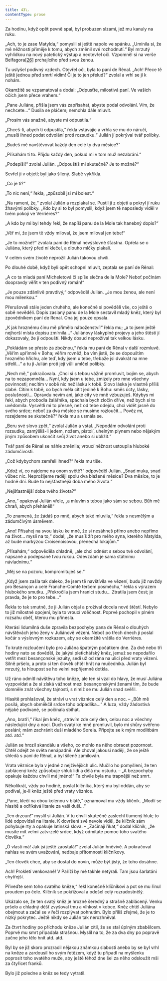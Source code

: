 ```yaml
---
title: 43\.
contentType: prose
---
```


<section>

Za hodinu, když opět pevně spal, byl probuzen slzami, jež mu kanuly na ruku.

„Ach, to je zase Matylda,“ pomyslil si ještě napolo ve spánku. „Umínila si, že mě něžností přiměje k tomu, abych změnil své rozhodnutí.“ Byl mrzutý vyhlídkou na nový patetický výstup a neotevřel oči. Vzpomněl si na verše Belfagora[\[26\]](./resources/undefined) prchajícího před svou ženou.

Tu uslyšel podivný vzdech. Otevřel oči, byla to paní de Rênal. „Ach! Přece tě ještě jednou před smrtí vidím! Či je to jen přelud?“ zvolal a vrhl se jí k nohám.

Okamžitě se vzpamatoval a dodal: „Odpusťte, milostivá paní. Ve vašich očích jsem přece vrahem.“

„Pane Juliáne, přišla jsem vás zapřísahat, abyste podal odvolání. Vím, že nechcete…“ Dusila se pláčem; nemohla dále mluvit.

„Prosím vás snažně, abyste mi odpustila.“

„Chceš-li, abych ti odpustila,“ řekla vstávajíc a vrhla se mu do náručí, „musíš ihned podat odvolání proti rozsudku.“ Julián jí pokrýval tvář polibky.

„Budeš mě navštěvovat každý den celé ty dva měsíce?“

„Přísahám ti to. Přijdu každý den, pokud mi v tom muž nezabrání.“

„Podepíši!“ zvolal Julián. „Odpouštíš mi skutečně? Je to možné?“

Sevřel ji v objetí; byl jako šílený. Slabě vykřikla.

„Co je ti?“

„To nic není,“ řekla, „způsobil jsi mi bolest.“

„Na rameni, že,“ zvolal Julián a rozplakal se. Pustil ji z objetí a pokryl jí ruku žhavými polibky. „Kdo by si to byl pomyslil, když jsem tě naposledy viděl v tvém pokoji ve Verrières?“

„A kdo by mi byl tehdy řekl, že napíši panu de la Mole tak hanebný dopis?“

„Věř mi, že jsem tě vždy miloval, že jsem miloval jen tebe!“

„Je to možné?“ zvolala paní de Rênal nevýslovně šťastna. Opřela se o Juliána, který před ní klečel, a dlouho mlčky plakali.

V celém svém životě neprožil Julián takovou chvíli.

Po dlouhé době, když byli opět schopni mluvit, zeptala se paní de Rênal:

„A co ta mladá paní Micheletová či spíše slečna de la Mole? Neboť počínám doopravdy věřit v ten podivný román!“

„Je pouze zdánlivě pravdivý,“ odpověděl Julián. „Je mou ženou, ale není mou milenkou.“

Přerušovali stále jeden druhého, ale konečně si pověděli vše, co ještě o sobě nevěděli. Dopis zaslaný panu de la Mole sestavil mladý kněz, který byl zpovědníkem paní de Renal. Ona jej pouze opsala.

„K jak hroznému činu mě přimělo náboženství!“ řekla mu; „a to jsem ještě nejhorší místa dopisu zmírnila…“ Juliánovy láskyplné projevy a jeho štěstí jí dokazovaly, že jí odpouští. Nikdy dosud neprožíval tak velkou lásku.

„Pokládám se přesto za zbožnou,“ řekla mu paní de Rênal v další rozmluvě. „Věřím upřímně v Boha; věřím rovněž, ba vím jistě, že se dopouštím hrozného hříchu, ale teď, kdy jsem u tebe, třebaže jsi dvakrát na mne střelil…“ a tu ji Julián proti její vůli umlčel polibky.

„Nech mě,“ pokračovala. „Chci si s tebou vážně promluvit, bojím se, abych na to nezapomněla… Nyní, kdy jsem u tebe, zmizely pro mne všechny povinnosti; necítím v sobě nic než lásku k tobě. Slovo láska je vlastně příliš slabé. Cítím k tobě, co bych měla cítit jedině k Bohu: směs úcty, lásky, poslušnosti… Opravdu nevím ani, jaké city ve mně vzbuzuješ. Kdybys mi řekl, abych probodla žalářníka, spáchala bych zločin dříve, než bych si to uvědomila. Vysvětli mi to přesně, než od tebe odejdu, chci vidět jasně do svého srdce; neboť za dva měsíce se musíme rozloučit… Pověz mi, rozejdeme se skutečně?“ řekla mu a usmála se.

„Beru své slovo zpět,“ zvolal Julián a vstal. „Nepodám odvolání proti rozsudku, zamýšlíš-li jedem, nožem, pistolí, uhelným plynem nebo nějakým jiným způsobem ukončit svůj život anebo si ublížit.“

Tvář paní de Rênal se náhle změnila; vroucí něžnost ustoupila hluboké zádumčivosti.

„Což kdybychom zemřeli ihned?“ řekla mu tiše.

„Kdož ví, co najdeme na onom světě?“ odpověděl Julián. „Snad muka, snad vůbec nic. Neprožijeme raději spolu dva blažené měsíce? Dva měsíce, to je hodně dní. Bude to nejšťastnější doba mého života.“

„Nejšťastnější doba tvého života?“

„Ano,“ opakoval Julián vřele, „a mluvím s tebou jako sám se sebou. Bůh mě chraň, abych přeháněl!“

„To znamená, že žádáš po mně, abych také mluvila,“ řekla s nesmělým a zádumčivým úsměvem.

„Ano! Přísahej na svou lásku ke mně, že si nesáhneš přímo anebo nepřímo na život… mysli na to,“ dodal, „že musíš žít pro mého syna, kterého Matylda, až bude markýzou Croisenoisovou, přenechá lokajům.“

„Přísahám,“ odpověděla chladně, „ale chci odnést s sebou tvé odvolání, napsané a podepsané tvou rukou. Odevzdám je sama státnímu návladnímu.“

„Měj se na pozoru, kompromituješ se.“

„Když jsem zašla tak daleko, že jsem tě navštívila ve vězení, budu již navždy pro Besançon a celé Franche-Comté terčem posměchu,“ řekla s výrazem hlubokého smutku. „Překročila jsem hranici studu… Ztratila jsem čest; je pravda, že je to pro tebe…“

Řekla to tak smutně, že ji Julián objal a prožíval docela nové štěstí. Nebylo to již milostné opojení, byla to vroucí vděčnost. Poprvé pochopil v plném rozsahu oběť, kterou mu přinesla.

Kterási lidumilná duše zpravila bezpochyby pana de Rênal o dlouhých návštěvách jeho ženy v Juliánově vězení. Neboť po třech dnech jí poslal kočár s výslovným rozkazem, aby se okamžitě vrátila do Verrières.

To kruté rozloučení bylo pro Juliána špatným počátkem dne. Za dvě nebo tři hodiny nato se dověděl, že jakýsi pletichářský kněz, jemuž se nepodařilo vetřít mezi besançonské jezuity, sedí už od rána na ulici před vraty vězení. Silně pršelo, a proto si ten člověk chtěl hrát na mučedníka. Julián byl mrzutý, ta hloupost se ho velmi nepříjemně dotkla.

Už ráno odmítl návštěvu toho kněze, ale ten si vzal do hlavy, že musí Juliána vyzpovídat a že si získá vážnost mezi besançonskými ženami tím, že bude domněle znát všechny tajnosti, s nimiž se mu Julián snad svěřil.

Hlasitě prohlašoval, že stráví u vrat věznice celý den a noc. – „Bůh mě posílá, abych obměkčil srdce toho odpadlíka…“ A luza, vždy žádostivá nějaké podívané, se počínala sbíhat.

„Ano, bratři,“ říkal jim kněz, „strávím zde celý den, celou noc a všechny následující dny a noci. Duch svatý ke mně promluvil, bylo mi shůry svěřeno poslání; mám zachránit duši mladého Sorela. Připojte se k mým modlitbám atd. atd.“

Julián se hrozil skandálu a všeho, co mohlo na něho obracet pozornost. Chtěl odejít ze světa nenápadně. Ale choval jakousi naději, že se ještě shledá s paní de Rênal, a byl šíleně zamilován.

Vrata věznice byla v jedné z nejživějších ulic. Mučilo ho pomyšlení, že ten zablácený kněz způsobuje shluk lidí a dělá mu ostudu. – „A bezpochyby opakuje každou chvíli mé jméno!“ Ta chvíle byla mu trapnější než smrt.

Několikrát, vždy po hodině, poslal klíčníka, který mu byl oddán, aby se podíval, je-li kněz ještě před vraty věznice.

„Pane, klečí na obou kolenou v blátě,“ oznamoval mu vždy klíčník. „Modlí se hlasitě a odříkává litanie za vaši duši…“

„Ten drzoun!“ myslil si Julián. V tu chvíli skutečně zaslechl tlumený hluk; to lidé odpovídali na litanie. K dovršení své nevole viděl, že klíčník sám pohybuje rty a opakuje latinská slova. – „Začínají říkat,“ dodal klíčník, „že musíte mít velmi zatvrzelé srdce, když odmítáte pomoc toho svatého člověka.“

„Ó vlasti má! Jak jsi ještě zaostalá!“ zvolal Julián hněvivě. A pokračoval nahlas ve svém uvažování, nedbaje přítomnosti klíčníkovy.

„Ten člověk chce, aby se dostal do novin, může být jistý, že toho dosáhne.

Ach! Prokletí venkované! V Paříži by mě takhle netýrali. Tam jsou šarlatáni chytřejší.

Přiveďte sem toho svatého kněze,“ řekl konečně klíčníkovi a pot se mu řinul proudem po čele. Klíčník se pokřižoval a odešel celý rozradostnělý.

Ukázalo se, že ten svatý kněz je hrozně šeredný a strašně zablácený. Venku pršelo a chladný déšť zvyšoval tmu a vlhkost v kobce. Kněz chtěl Juliána obejmout a začal se v řeči rozplývat pohnutím. Bylo příliš zřejmé, že je to nízký pokrytec. Ještě nikdy se Julián tak nerozhněval.

Za čtvrt hodiny po příchodu kněze Julián cítil, že se stal úplným zbabělcem. Poprvé mu smrt připadala strašnou. Myslil na to, že za dva dny po popravě začne jeho tělo hnít atd. atd.

Byl by se již skoro prozradil nějakou známkou slabosti anebo by se byl vrhl na kněze a zardousil ho svým řetězem, když tu připadl na myšlenku poprosit toho svatého muže, aby ještě téhož dne šel za něho odsloužit mši za čtyřicet franků.

Bylo již poledne a kněz se tedy vytratil.

</section>
